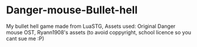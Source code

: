 # Danger-mouse-Bullet-hell
My bullet hell game made from LuaSTG, Assets used: Original Danger mouse OST, Ryann1908's assets (to avoid coppyright, school licence so you cant sue me :P)
